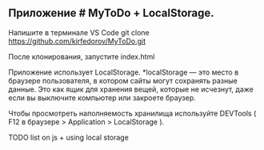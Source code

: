 Приложение # MyToDo + LocalStorage.
----------------------------------------------------------------
Напишите в терминале VS Code
git clone https://github.com/kirfedorov/MyToDo.git

После клонирования, запустите index.html

Приложение использует LocalStorage.
*localStorage — это место в браузере пользователя, в котором сайты могут сохранять разные данные. 
Это как ящик для хранения вещей, которые не исчезнут, даже если вы выключите компьютер или закроете браузер.

Чтобы просмотреть наполняемость хранилища используйте DEVTools
( F12 в браузере > Application > LocalStorage ).

TODO list on js + using local storage
